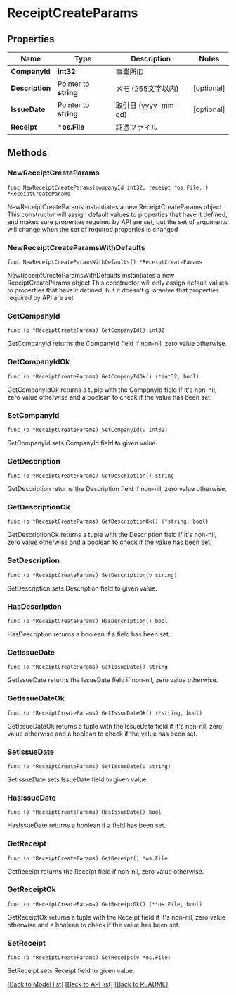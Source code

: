 # ReceiptCreateParams

## Properties

Name | Type | Description | Notes
------------ | ------------- | ------------- | -------------
**CompanyId** | **int32** | 事業所ID | 
**Description** | Pointer to **string** | メモ (255文字以内) | [optional] 
**IssueDate** | Pointer to **string** | 取引日 (yyyy-mm-dd) | [optional] 
**Receipt** | ***os.File** | 証憑ファイル | 

## Methods

### NewReceiptCreateParams

`func NewReceiptCreateParams(companyId int32, receipt *os.File, ) *ReceiptCreateParams`

NewReceiptCreateParams instantiates a new ReceiptCreateParams object
This constructor will assign default values to properties that have it defined,
and makes sure properties required by API are set, but the set of arguments
will change when the set of required properties is changed

### NewReceiptCreateParamsWithDefaults

`func NewReceiptCreateParamsWithDefaults() *ReceiptCreateParams`

NewReceiptCreateParamsWithDefaults instantiates a new ReceiptCreateParams object
This constructor will only assign default values to properties that have it defined,
but it doesn't guarantee that properties required by API are set

### GetCompanyId

`func (o *ReceiptCreateParams) GetCompanyId() int32`

GetCompanyId returns the CompanyId field if non-nil, zero value otherwise.

### GetCompanyIdOk

`func (o *ReceiptCreateParams) GetCompanyIdOk() (*int32, bool)`

GetCompanyIdOk returns a tuple with the CompanyId field if it's non-nil, zero value otherwise
and a boolean to check if the value has been set.

### SetCompanyId

`func (o *ReceiptCreateParams) SetCompanyId(v int32)`

SetCompanyId sets CompanyId field to given value.


### GetDescription

`func (o *ReceiptCreateParams) GetDescription() string`

GetDescription returns the Description field if non-nil, zero value otherwise.

### GetDescriptionOk

`func (o *ReceiptCreateParams) GetDescriptionOk() (*string, bool)`

GetDescriptionOk returns a tuple with the Description field if it's non-nil, zero value otherwise
and a boolean to check if the value has been set.

### SetDescription

`func (o *ReceiptCreateParams) SetDescription(v string)`

SetDescription sets Description field to given value.

### HasDescription

`func (o *ReceiptCreateParams) HasDescription() bool`

HasDescription returns a boolean if a field has been set.

### GetIssueDate

`func (o *ReceiptCreateParams) GetIssueDate() string`

GetIssueDate returns the IssueDate field if non-nil, zero value otherwise.

### GetIssueDateOk

`func (o *ReceiptCreateParams) GetIssueDateOk() (*string, bool)`

GetIssueDateOk returns a tuple with the IssueDate field if it's non-nil, zero value otherwise
and a boolean to check if the value has been set.

### SetIssueDate

`func (o *ReceiptCreateParams) SetIssueDate(v string)`

SetIssueDate sets IssueDate field to given value.

### HasIssueDate

`func (o *ReceiptCreateParams) HasIssueDate() bool`

HasIssueDate returns a boolean if a field has been set.

### GetReceipt

`func (o *ReceiptCreateParams) GetReceipt() *os.File`

GetReceipt returns the Receipt field if non-nil, zero value otherwise.

### GetReceiptOk

`func (o *ReceiptCreateParams) GetReceiptOk() (**os.File, bool)`

GetReceiptOk returns a tuple with the Receipt field if it's non-nil, zero value otherwise
and a boolean to check if the value has been set.

### SetReceipt

`func (o *ReceiptCreateParams) SetReceipt(v *os.File)`

SetReceipt sets Receipt field to given value.



[[Back to Model list]](../README.md#documentation-for-models) [[Back to API list]](../README.md#documentation-for-api-endpoints) [[Back to README]](../README.md)



